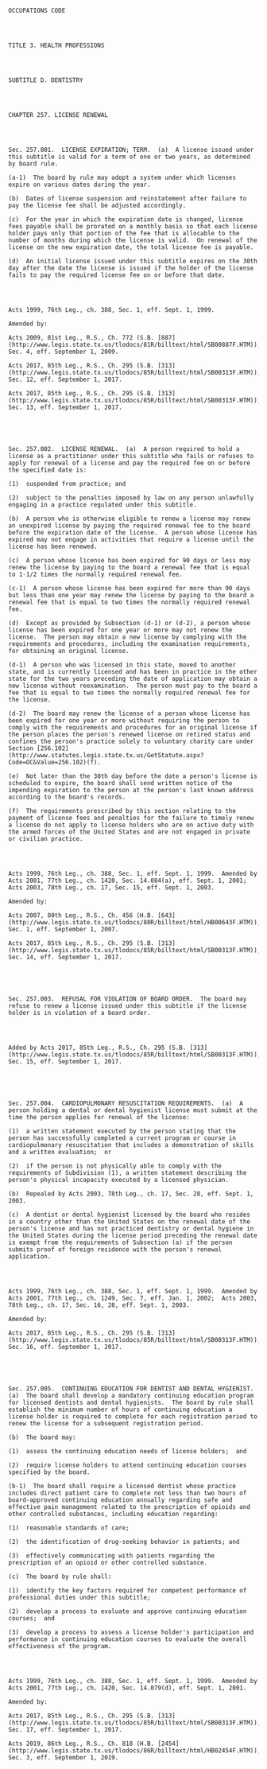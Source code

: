 ﻿
    
    
    	
    					
    
    
    OCCUPATIONS CODE
    
      
    
    
    TITLE 3. HEALTH PROFESSIONS
    
      
    
    
    SUBTITLE D. DENTISTRY
    
      
    
    
    CHAPTER 257. LICENSE RENEWAL
    
      
    
    
    Sec. 257.001.  LICENSE EXPIRATION; TERM.  (a)  A license issued under this subtitle is valid for a term of one or two years, as determined by board rule.
    
    (a-1)  The board by rule may adopt a system under which licenses expire on various dates during the year.
    
    (b)  Dates of license suspension and reinstatement after failure to pay the license fee shall be adjusted accordingly.
    
    (c)  For the year in which the expiration date is changed, license fees payable shall be prorated on a monthly basis so that each license holder pays only that portion of the fee that is allocable to the number of months during which the license is valid.  On renewal of the license on the new expiration date, the total license fee is payable.
    
    (d)  An initial license issued under this subtitle expires on the 30th day after the date the license is issued if the holder of the license fails to pay the required license fee on or before that date.
    
    
    
    
    Acts 1999, 76th Leg., ch. 388, Sec. 1, eff. Sept. 1, 1999.
    
    Amended by: 
    
    Acts 2009, 81st Leg., R.S., Ch. 772 (S.B. [887](http://www.legis.state.tx.us/tlodocs/81R/billtext/html/SB00887F.HTM)), Sec. 4, eff. September 1, 2009.
    
    Acts 2017, 85th Leg., R.S., Ch. 295 (S.B. [313](http://www.legis.state.tx.us/tlodocs/85R/billtext/html/SB00313F.HTM)), Sec. 12, eff. September 1, 2017.
    
    Acts 2017, 85th Leg., R.S., Ch. 295 (S.B. [313](http://www.legis.state.tx.us/tlodocs/85R/billtext/html/SB00313F.HTM)), Sec. 13, eff. September 1, 2017.
    
    
    
    
    
    Sec. 257.002.  LICENSE RENEWAL.  (a)  A person required to hold a license as a practitioner under this subtitle who fails or refuses to apply for renewal of a license and pay the required fee on or before the specified date is:
    
    (1)  suspended from practice; and
    
    (2)  subject to the penalties imposed by law on any person unlawfully engaging in a practice regulated under this subtitle.
    
    (b)  A person who is otherwise eligible to renew a license may renew an unexpired license by paying the required renewal fee to the board before the expiration date of the license.  A person whose license has expired may not engage in activities that require a license until the license has been renewed.
    
    (c)  A person whose license has been expired for 90 days or less may renew the license by paying to the board a renewal fee that is equal to 1-1/2 times the normally required renewal fee.
    
    (c-1)  A person whose license has been expired for more than 90 days but less than one year may renew the license by paying to the board a renewal fee that is equal to two times the normally required renewal fee.
    
    (d)  Except as provided by Subsection (d-1) or (d-2), a person whose license has been expired for one year or more may not renew the license.  The person may obtain a new license by complying with the requirements and procedures, including the examination requirements, for obtaining an original license.
    
    (d-1)  A person who was licensed in this state, moved to another state, and is currently licensed and has been in practice in the other state for the two years preceding the date of application may obtain a new license without reexamination.  The person must pay to the board a fee that is equal to two times the normally required renewal fee for the license.
    
    (d-2)  The board may renew the license of a person whose license has been expired for one year or more without requiring the person to comply with the requirements and procedures for an original license if the person places the person's renewed license on retired status and confines the person's practice solely to voluntary charity care under Section [256.102](http://www.statutes.legis.state.tx.us/GetStatute.aspx?Code=OC&Value=256.102)(f).
    
    (e)  Not later than the 30th day before the date a person's license is scheduled to expire, the board shall send written notice of the impending expiration to the person at the person's last known address according to the board's records.
    
    (f)  The requirements prescribed by this section relating to the payment of license fees and penalties for the failure to timely renew a license do not apply to license holders who are on active duty with the armed forces of the United States and are not engaged in private or civilian practice.
    
    
    
    
    Acts 1999, 76th Leg., ch. 388, Sec. 1, eff. Sept. 1, 1999.  Amended by Acts 2001, 77th Leg., ch. 1420, Sec. 14.084(a), eff. Sept. 1, 2001;  Acts 2003, 78th Leg., ch. 17, Sec. 15, eff. Sept. 1, 2003.
    
    Amended by: 
    
    Acts 2007, 80th Leg., R.S., Ch. 456 (H.B. [643](http://www.legis.state.tx.us/tlodocs/80R/billtext/html/HB00643F.HTM)), Sec. 1, eff. September 1, 2007.
    
    Acts 2017, 85th Leg., R.S., Ch. 295 (S.B. [313](http://www.legis.state.tx.us/tlodocs/85R/billtext/html/SB00313F.HTM)), Sec. 14, eff. September 1, 2017.
    
    
    
    
    
    Sec. 257.003.  REFUSAL FOR VIOLATION OF BOARD ORDER.  The board may refuse to renew a license issued under this subtitle if the license holder is in violation of a board order.
    
    
    
    
    Added by Acts 2017, 85th Leg., R.S., Ch. 295 (S.B. [313](http://www.legis.state.tx.us/tlodocs/85R/billtext/html/SB00313F.HTM)), Sec. 15, eff. September 1, 2017.
    
    
    
    
    
    Sec. 257.004.  CARDIOPULMONARY RESUSCITATION REQUIREMENTS.  (a)  A person holding a dental or dental hygienist license must submit at the time the person applies for renewal of the license:
    
    (1)  a written statement executed by the person stating that the person has successfully completed a current program or course in cardiopulmonary resuscitation that includes a demonstration of skills and a written evaluation;  or
    
    (2)  if the person is not physically able to comply with the requirements of Subdivision (1), a written statement describing the person's physical incapacity executed by a licensed physician.
    
    (b)  Repealed by Acts 2003, 78th Leg., ch. 17, Sec. 28, eff. Sept. 1, 2003.
    
    (c)  A dentist or dental hygienist licensed by the board who resides in a country other than the United States on the renewal date of the person's license and has not practiced dentistry or dental hygiene in the United States during the license period preceding the renewal date is exempt from the requirements of Subsection (a) if the person submits proof of foreign residence with the person's renewal application.
    
    
    
    
    Acts 1999, 76th Leg., ch. 388, Sec. 1, eff. Sept. 1, 1999.  Amended by Acts 2001, 77th Leg., ch. 1249, Sec. 7, eff. Jan. 1, 2002;  Acts 2003, 78th Leg., ch. 17, Sec. 16, 28, eff. Sept. 1, 2003.
    
    Amended by: 
    
    Acts 2017, 85th Leg., R.S., Ch. 295 (S.B. [313](http://www.legis.state.tx.us/tlodocs/85R/billtext/html/SB00313F.HTM)), Sec. 16, eff. September 1, 2017.
    
    
    
    
    
    Sec. 257.005.  CONTINUING EDUCATION FOR DENTIST AND DENTAL HYGIENIST.  (a)  The board shall develop a mandatory continuing education program for licensed dentists and dental hygienists.  The board by rule shall establish the minimum number of hours of continuing education a license holder is required to complete for each registration period to renew the license for a subsequent registration period.
    
    (b)  The board may:
    
    (1)  assess the continuing education needs of license holders;  and
    
    (2)  require license holders to attend continuing education courses specified by the board.
    
    (b-1)  The board shall require a licensed dentist whose practice includes direct patient care to complete not less than two hours of board-approved continuing education annually regarding safe and effective pain management related to the prescription of opioids and other controlled substances, including education regarding:
    
    (1)  reasonable standards of care;
    
    (2)  the identification of drug-seeking behavior in patients; and
    
    (3)  effectively communicating with patients regarding the prescription of an opioid or other controlled substance.
    
    (c)  The board by rule shall:
    
    (1)  identify the key factors required for competent performance of professional duties under this subtitle;
    
    (2)  develop a process to evaluate and approve continuing education courses;  and
    
    (3)  develop a process to assess a license holder's participation and performance in continuing education courses to evaluate the overall effectiveness of the program.
    
    
    
    
    Acts 1999, 76th Leg., ch. 388, Sec. 1, eff. Sept. 1, 1999.  Amended by Acts 2001, 77th Leg., ch. 1420, Sec. 14.079(d), eff. Sept. 1, 2001.
    
    Amended by: 
    
    Acts 2017, 85th Leg., R.S., Ch. 295 (S.B. [313](http://www.legis.state.tx.us/tlodocs/85R/billtext/html/SB00313F.HTM)), Sec. 17, eff. September 1, 2017.
    
    Acts 2019, 86th Leg., R.S., Ch. 818 (H.B. [2454](http://www.legis.state.tx.us/tlodocs/86R/billtext/html/HB02454F.HTM)), Sec. 3, eff. September 1, 2019.
    
    
    
    
    				
